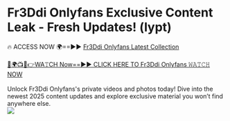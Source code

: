 # Fr3Ddi Onlyfans Exclusive Content Leak - Fresh Updates! (lypt)

🔥 ACCESS NOW 🌍==►► <a href="https://tinyurl.com/kvy9nzfs" rel="nofollow">Fr3Ddi Onlyfans Latest Collection</a>
<br><br>
[🔴🌍📺📱👉WA𝚃CH Now==►► CLICK HERE TO Fr3Ddi Onlyfans 𝚆𝙰𝚃𝙲𝙷 NOW](https://tinyurl.com/kvy9nzfs)
<br><br>
Unlock Fr3Ddi Onlyfans's private videos and photos today! Dive into the newest 2025 content updates and explore exclusive material you won’t find anywhere else.
<br>
<a href="https://tinyurl.com/kvy9nzfs" rel="nofollow" data-target="animated-image.originalLink"><img src="https://camo.githubusercontent.com/8a4f000d20f83aca3bf7ec5f350d767afa0574a8a352519fd8cfa583a6f93a33/68747470733a2f2f692e696d6775722e636f6d2f644a486b345a712e676966" data-canonical-src="https://i.imgur.com/dJHk4Zq.gif" style="max-width: 100%; display: inline-block;" data-target="animated-image.originalImage"></a>
<br>
